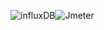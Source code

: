  ![influxDB](https://user-images.githubusercontent.com/100763326/215259825-15402957-28d0-4c03-a91a-fea56b1344e9.png)![Jmeter](https://user-images.githubusercontent.com/100763326/215259829-15483ea3-1e11-40de-8730-6b876b15597a.png)
